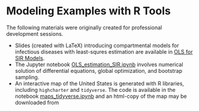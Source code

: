 # Modeling Examples with R Tools

The following materials were originally created for professional development sessions.

* Slides (created with LaTeX) introducing compartmental models for infectious diseases with least-squres estimation are available in [OLS for SIR Models](https://github.com/arielcintronarias/modeling_r/blob/main/assets/ols_sir.pdf).
* The Jupyter notebook [OLS_estimation_SIR.ipynb](https://github.com/arielcintronarias/modeling_r/blob/main/OLS_estimation_SIR.ipynb) involves numerical solution of differential equations, global optimization, and bootstrap sampling.
* An interactive map of the United States is generated with R libraries, including `highcharter` and `tidyverse`. The code is available in the notebook [maps_tidyverse.ipynb](https://github.com/arielcintronarias/modeling_r/blob/main/maps_tidyverse.ipynb) and an html-copy of the map may be downloaded from []()
